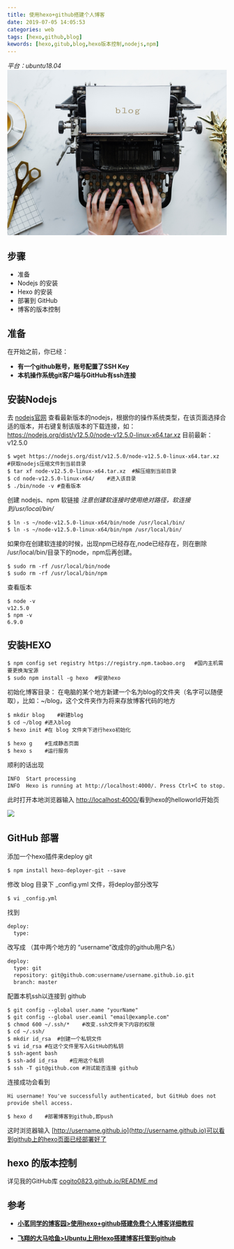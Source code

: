 ```yaml
---
title: 使用hexo+github搭建个人博客
date: 2019-07-05 14:05:53
categories: web
tags: [hexo,github,blog]
kewords: [hexo,gitub,blog,hexo版本控制,nodejs,npm]
---
```

*平台：ubuntu18.04*
![](https://raw.githubusercontent.com/cogito0823/photos/master/img/blog.jpg)
## 步骤
- 准备
- Nodejs 的安装
- Hexo 的安装
- 部署到 GitHub
- 博客的版本控制

<!--more-->
## 准备
在开始之前，你已经：
- **有一个github账号，账号配置了SSH Key**	
- **本机操作系统git客户端与GitHub有ssh连接**
## 安装Nodejs
去 [nodejs官网](https://nodejs.org/en/download/current/ "nodejs")  查看最新版本的nodejs，根据你的操作系统类型，在该页面选择合适的版本，并右键复制该版本的下载连接，如：https://nodejs.org/dist/v12.5.0/node-v12.5.0-linux-x64.tar.xz
目前最新：v12.5.0

```
$ wget https://nodejs.org/dist/v12.5.0/node-v12.5.0-linux-x64.tar.xz		#获取nodejs压缩文件到当前目录
$ tar xf node-v12.5.0-linux-x64.tar.xz	#解压缩到当前目录
$ cd node-v12.5.0-linux-x64/	#进入该目录
$ ./bin/node -v	#查看版本
```
创建 nodejs、npm 软链接
*注意创建软连接时使用绝对路径，软连接到/usr/local/bin/*

```
$ ln -s ~/node-v12.5.0-linux-x64/bin/node /usr/local/bin/
$ ln -s ~/node-v12.5.0-linux-x64/bin/npm /usr/local/bin/
```
如果你在创建软连接的时候，出现npm已经存在,node已经存在，则在删除 /usr/local/bin/目录下的node，npm后再创建。
```
$ sudo rm -rf /usr/local/bin/node
$ sudo rm -rf /usr/local/bin/npm

```
查看版本
```
$ node -v
v12.5.0
$ npm -v
6.9.0
```
## 安装HEXO
```
$ npm config set registry https://registry.npm.taobao.org	#国内主机需要更换淘宝源
$ sudo npm install -g hexo 	#安装hexo
```
初始化博客目录：
在电脑的某个地方新建一个名为blog的文件夹（名字可以随便取），比如：~/blog，这个文件夹作为将来存放博客代码的地方
```
$ mkdir blog	#新建blog
$ cd ~/blog	#进入blog
$ hexo init	#在 blog 文件夹下进行hexo初始化
```

```
$ hexo g	#生成静态页面
$ hexo s	#运行服务
```
顺利的话出现
```
INFO  Start processing
INFO  Hexo is running at http://localhost:4000/. Press Ctrl+C to stop.
```
此时打开本地浏览器输入 [http://localhost:4000/](http://localhost:4000/)看到hexo的helloworld开始页

![](https://i.imgur.com/PZW1DjG.jpg)

## GitHub 部署
添加一个hexo插件来deploy git
```
$ npm install hexo-deployer-git --save
```
修改 blog 目录下 _config.yml 文件，将deploy部分改写
```
$ vi _config.yml
```
找到
```
deploy:
  type:
```
改写成 （其中两个地方的 “username”改成你的github用户名）
```
deploy:
  type: git
  repository: git@github.com:username/username.github.io.git
  branch: master
```
配置本机ssh以连接到 github
```
$ git config --global user.name "yourName"
$ git config --global user.eamil "email@example.com"
$ chmod 600 ~/.ssh/*	#改变.ssh文件夹下内容的权限
$ cd ~/.ssh/
$ mkdir id_rsa	#创建一个私钥文件
$ vi id_rsa	#在这个文件里写入GitHub的私钥
$ ssh-agent bash
$ ssh-add id_rsa	#应用这个私钥
$ ssh -T git@github.com	#测试能否连接 github
```
连接成功会看到
```
Hi username! You've successfully authenticated, but GitHub does not provide shell access.
```

```
$ hexo d	#部署博客到github,即push
```

这时浏览器输入 [http://username.github.io](http://username.github.io)可以看到github上的hexo页面已经部署好了
## hexo 的版本控制
详见我的GitHub库 [cogito0823.github.io/README.md](https://github.com/cogito0823/cogito0823.github.io)
## 参考
- **[小茗同学的博客园>使用hexo+github搭建免费个人博客详细教程](https://www.cnblogs.com/liuxianan/p/build-blog-website-by-hexo-github.html)**

- **[飞翔的大马哈鱼>Ubuntu上用Hexo搭建博客托管到github](https://blog.csdn.net/lyb3b3b/article/details/78706077)**
